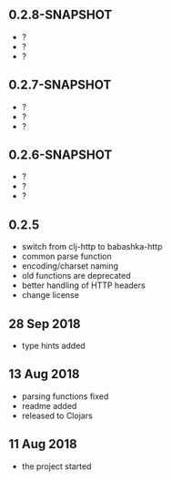 
## 0.2.8-SNAPSHOT

- ?
- ?
- ?

## 0.2.7-SNAPSHOT

- ?
- ?
- ?

## 0.2.6-SNAPSHOT

- ?
- ?
- ?

## 0.2.5

- switch from clj-http to babashka-http
- common parse function
- encoding/charset naming
- old functions are deprecated
- better handling of HTTP headers
- change license

## 28 Sep 2018
- type hints added

## 13 Aug 2018
- parsing functions fixed
- readme added
- released to Clojars

## 11 Aug 2018
- the project started
